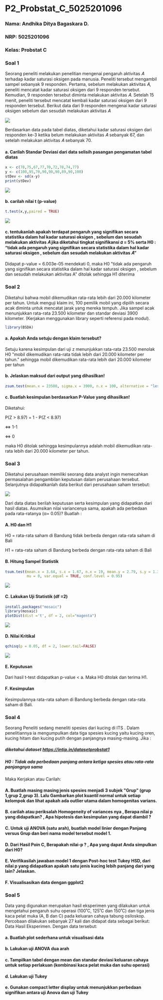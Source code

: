 # P2_Probstat_C_5025201096

### Nama: Andhika Ditya Bagaskara D.
### NRP: 5025201096
### Kelas: Probstat C

### Soal 1
Seorang peneliti melakukan penelitian mengenai pengaruh aktivitas 𝐴 terhadap kadar saturasi oksigen pada manusia. Peneliti tersebut mengambil sampel sebanyak 9 responden. Pertama, sebelum melakukan aktivitas 𝐴, peneliti mencatat kadar saturasi oksigen dari 9 responden tersebut. Kemudian, 9 responden tersebut diminta melakukan aktivitas 𝐴. Setelah 15 menit, peneliti tersebut mencatat kembali kadar saturasi oksigen dari 9 responden tersebut. Berikut data dari 9 responden mengenai kadar saturasi oksigen sebelum dan sesudah melakukan aktivitas 𝐴

<img src="/Screenshots/table1.png">

Berdasarkan data pada tabel diatas, diketahui kadar saturasi oksigen dari responden ke-3 ketika belum melakukan aktivitas 𝐴 sebanyak 67, dan setelah
melakukan aktivitas 𝐴 sebanyak 70.

#### a. Carilah Standar Deviasi dari data selisih pasangan pengamatan tabel diatas

```R
x <- c(78,75,67,77,70,72,78,74,77)
y <- c(100,95,70,90,90,90,89,90,100)
stDev <- sd(x-y)
print(stDev)
```

<img src="/Screenshots/1a.png">

#### b. carilah nilai t (p-value)

```R
t.test(x,y,paired = TRUE)
```

<img src="/Screenshots/1b.png">

#### c. tentukanlah apakah terdapat pengaruh yang signifikan secara statistika dalam hal kadar saturasi oksigen , sebelum dan sesudah melakukan aktivitas 𝐴 jika diketahui tingkat signifikansi 𝛼 = 5% serta H0 : “tidak ada pengaruh yang signifikan secara statistika dalam hal kadar saturasi oksigen , sebelum dan sesudah melakukan aktivitas 𝐴”

Didapat p-value = 6.003e-05 mendekati 0, maka H0 "tidak ada pengaruh yang signifikan secara statistika dalam hal kadar saturasi oksigen , sebelum dan sesudah melakukan aktivitas A" ditolak sehingga H1 diterima

### Soal 2
Diketahui bahwa mobil dikemudikan rata-rata lebih dari 20.000 kilometer per tahun. Untuk menguji klaim ini, 100 pemilik mobil yang dipilih secara acak diminta untuk mencatat jarak yang mereka tempuh. Jika sampel acak menunjukkan rata-rata 23.500 kilometer dan standar deviasi 3900 kilometer. (Kerjakan menggunakan library seperti referensi pada modul).

```R
library(BSDA)
```

#### a. Apakah Anda setuju dengan klaim tersebut?

Setuju karena kesimpulan dari uji z menunjukkan rata-rata 23.500 menolak H0 "mobil dikemudikan rata-rata tidak lebih dari 20.000 kilometer per tahun."  sehingga mobil dikemudikan rata-rata lebih dari 20.000 kilometer per tahun

#### b. Jelaskan maksud dari output yang dihasilkan!

```R
zsum.test(mean.x = 23500, sigma.x = 3900, n.x = 100, alternative = "less", mu = 20000)
```
#### c. Buatlah kesimpulan berdasarkan P-Value yang dihasilkan!

Diketahui:

P(Z > 8.97) = 1 - P(Z < 8.97)

<=> 1-1

<=> 0

maka H0 ditolak sehingga kesimpulannya adalah mobil dikemudikan rata-rata lebih dari 20.000 kilometer per tahun.


### Soal 3
Diketahui perusahaan memiliki seorang data analyst ingin memecahkan permasalahan pengambilan keputusan dalam perusahaan tersebut. Selanjutnya didapatkanlah data berikut dari perusahaan saham tersebut:

<img src="/Screenshots/table3.png">

Dari data diatas berilah keputusan serta kesimpulan yang didapatkan dari hasil diatas. Asumsikan nilai variancenya sama, apakah ada perbedaan pada rata-ratanya (α= 0.05)? Buatlah :

#### A. H0 dan H1
H0 = rata-rata saham di Bandung tidak berbeda dengan rata-rata saham di Bali

H1 = rata-rata saham di Bandung berbeda dengan rata-rata saham di Bali

#### B. Hitung Sampel Statistik

```R
tsum.test(mean.x = 3.64, s.x = 1.67, n.x = 19, mean.y = 2.79, s.y = 1.32, n.y = 27, alternative = "greater", 
          mu = 0, var.equal = TRUE, conf.level = 0.95)
```
<img src="/Screenshots/3b.png">

#### C. Lakukan Uji Statistik (df =2)

```R
install.packages("mosaic")
library(mosaic)
plotDist(dist ='t', df = 2, col="magenta")
```
<img src="/Screenshots/3c.png">

#### D. Nilai Kritikal

```R
qchisq(p = 0.05, df = 2, lower.tail=FALSE)
```
<img src="/Screenshots/3d.png">

#### E. Keputusan
Dari hasil t-test didapatkan p-value < a. Maka H0 ditolak dan terima H1.

#### F. Kesimpulan
Kesimpulannya rata-rata saham di Bandung berbeda dengan rata-rata saham di Bali.

### Soal 4
Seorang Peneliti sedang meneliti spesies dari kucing di ITS . Dalam penelitiannya ia mengumpulkan data tiga spesies kucing yaitu kucing oren, kucing hitam dan kucing putih dengan panjangnya masing-masing. Jika :
##### diketahui dataset https://intip.in/datasetprobstat1
##### H0 : Tidak ada perbedaan panjang antara ketiga spesies atau rata-rata panjangnya sama
Maka Kerjakan atau Carilah:
#### A. Buatlah masing masing jenis spesies menjadi 3 subjek "Grup" (grup 1,grup 2,grup 3). Lalu Gambarkan plot kuantil normal untuk setiap kelompok dan lihat apakah ada outlier utama dalam homogenitas varians.
#### B. carilah atau periksalah Homogeneity of variances nya , Berapa nilai p yang didapatkan? , Apa hipotesis dan kesimpulan yang dapat diambil ?
#### C. Untuk uji ANOVA (satu arah), buatlah model linier dengan Panjang versus Grup dan beri nama model tersebut model 1.
#### D. Dari Hasil Poin C, Berapakah nilai-p ? , Apa yang dapat Anda simpulkan dari H0?
#### E. Verifikasilah jawaban model 1 dengan Post-hoc test Tukey HSD, dari nilai p yang didapatkan apakah satu jenis kucing lebih panjang dari yang lain? Jelaskan.
#### F. Visualisasikan data dengan ggplot2

### Soal 5
Data yang digunakan merupakan hasil eksperimen yang dilakukan untuk mengetahui pengaruh suhu operasi (100˚C, 125˚C dan 150˚C) dan tiga jenis kaca pelat muka (A, B dan C) pada keluaran cahaya tabung osiloskop. Percobaan dilakukan sebanyak 27 kali dan didapat data sebagai berikut: Data Hasil Eksperimen. Dengan data tersebut:
#### a. Buatlah plot sederhana untuk visualisasi data
#### b. Lakukan uji ANOVA dua arah
#### c. Tampilkan tabel dengan mean dan standar deviasi keluaran cahaya untuk setiap perlakuan (kombinasi kaca pelat muka dan suhu operasi)
#### d. Lakukan uji Tukey
#### e. Gunakan compact letter display untuk menunjukkan perbedaan signifikan antara uji Anova dan uji Tukey
